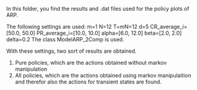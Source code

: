In this folder, you find the results and .dat files used for the policy plots of ARP. 

The following settings are used:
m=1
N=12
T=mN=12
d=5
CR_average_i=[50.0, 50.0]
PR_average_i=[10.0, 10.0]
alpha=[6.0, 12.0]
beta=[2.0, 2.0]
delta=0.2
The class ModelARP_2Comp is used.

With these settings, two sort of results are obtained. 
1. Pure policies, which are the actions obtained without markov manipulation
2. All policies, which are the actions obtained using markov manipulaition and therefor also the actions for transient states are found.

